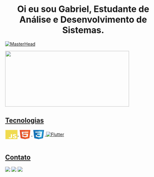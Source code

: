 ## <h1 align="center"> Oi eu sou Gabriel, Estudante de Análise e Desenvolvimento de Sistemas.</h1>
[![MasterHead](https://visme.co/blog/wp-content/uploads/2019/10/animated-presentation-software-header.gif)]()

<div style="display: flex" align ="center">
  
  <a href="https://github.com/GSilva11">
  <img height="180em" width ="400" src="https://github-readme-stats.vercel.app/api/top-langs/?username=GSilva11&layout=compact&langs_count=7&theme=tokyonight"/>
</div>
  
<div style="display: inline_block">
  <h2>Tecnologias</h2>
  <img align="center" alt="Js" height="30" width="40" src="https://raw.githubusercontent.com/devicons/devicon/master/icons/javascript/javascript-plain.svg">
  <img align="center" alt="HTML" height="30" width="40" src="https://raw.githubusercontent.com/devicons/devicon/master/icons/html5/html5-original.svg">
  <img align="center" alt="CSS" height="30" width="40" src="https://raw.githubusercontent.com/devicons/devicon/master/icons/css3/css3-original.svg">
  <img align="center" alt="Flutter" height="30" width="40" src="https://cdn.jsdelivr.net/gh/devicons/devicon/icons/flutter/flutter-original.svg">
</div>
  
<br>
  
<div> 
  <h2>Contato</h2>
  <a href="https://instagram.com/silva.gabrielgs" target="_blank"><img src="https://img.shields.io/badge/-Instagram-%23E4405F?style=for-the-badge&logo=instagram&logoColor=white" target="_blank"></a>
  <a href = "mailto:gabrielsilvagv01@gmail.com"><img src="https://img.shields.io/badge/-Gmail-%23333?style=for-the-badge&logo=gmail&logoColor=white" target="_blank"></a>
  <a href="https://www.linkedin.com/in/gabriel-silva-13a550210" target="_blank"><img src="https://img.shields.io/badge/-LinkedIn-%230077B5?style=for-the-badge&logo=linkedin&logoColor=white" target="_blank"></a> 
</div>
